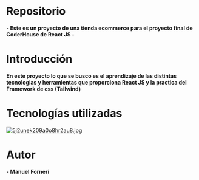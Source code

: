# Repositorio

**- Este es un proyecto de una tienda ecommerce para el proyecto final de CoderHouse de React JS -**

# Introducción

**En este proyecto lo que se busco es el aprendizaje de las distintas tecnologias y herramientas que proporciona React JS y la practica del Framework de css (Tailwind)**

# Tecnologías utilizadas

[![5j2unek209a0o8hr2au8.jpg](https://i.postimg.cc/2SywpxZf/5j2unek209a0o8hr2au8.jpg)](https://postimg.cc/mPxMCCjd)

# Autor

**- Manuel Forneri**
